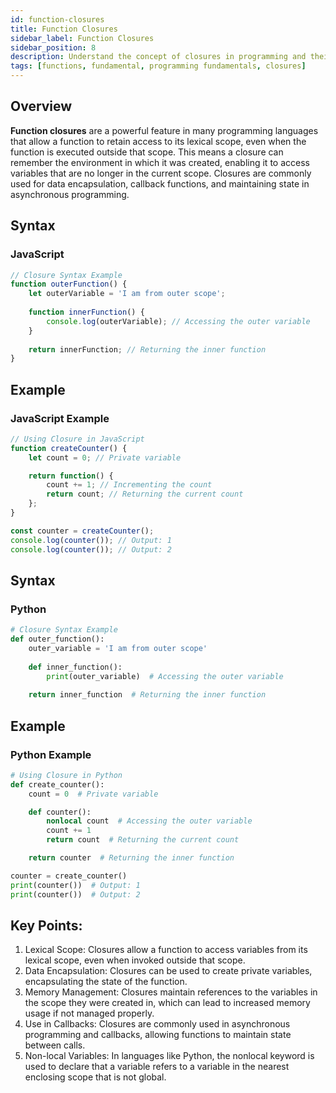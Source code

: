 ```yaml
---
id: function-closures
title: Function Closures
sidebar_label: Function Closures
sidebar_position: 8
description: Understand the concept of closures in programming and their usage.
tags: [functions, fundamental, programming fundamentals, closures]
---
```


## Overview
**Function closures** are a powerful feature in many programming languages that allow a function to retain access to its lexical scope, even when the function is executed outside that scope. This means a closure can remember the environment in which it was created, enabling it to access variables that are no longer in the current scope. Closures are commonly used for data encapsulation, callback functions, and maintaining state in asynchronous programming.

## Syntax
### JavaScript
```javascript
// Closure Syntax Example
function outerFunction() {
    let outerVariable = 'I am from outer scope';
    
    function innerFunction() {
        console.log(outerVariable); // Accessing the outer variable
    }
    
    return innerFunction; // Returning the inner function
}

```

## Example
### JavaScript Example
```JavaScript
// Using Closure in JavaScript
function createCounter() {
    let count = 0; // Private variable

    return function() {
        count += 1; // Incrementing the count
        return count; // Returning the current count
    };
}

const counter = createCounter();
console.log(counter()); // Output: 1
console.log(counter()); // Output: 2

```



## Syntax
### Python
```py
# Closure Syntax Example
def outer_function():
    outer_variable = 'I am from outer scope'
    
    def inner_function():
        print(outer_variable)  # Accessing the outer variable
    
    return inner_function  # Returning the inner function

```

## Example
### Python Example
```py
# Using Closure in Python
def create_counter():
    count = 0  # Private variable

    def counter():
        nonlocal count  # Accessing the outer variable
        count += 1
        return count  # Returning the current count

    return counter  # Returning the inner function

counter = create_counter()
print(counter())  # Output: 1
print(counter())  # Output: 2

```


## Key Points:
1. Lexical Scope: Closures allow a function to access variables from its lexical scope, even when invoked outside that scope.
2. Data Encapsulation: Closures can be used to create private variables, encapsulating the state of the function.
3. Memory Management: Closures maintain references to the variables in the scope they were created in, which can lead to increased memory usage if not managed properly.
4. Use in Callbacks: Closures are commonly used in asynchronous programming and callbacks, allowing functions to maintain state between calls.
5. Non-local Variables: In languages like Python, the nonlocal keyword is used to declare that a variable refers to a variable in the nearest enclosing scope that is not global.

